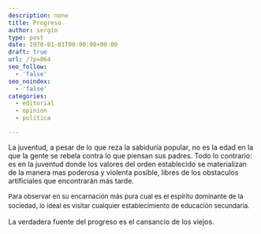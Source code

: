 ```yaml
---
description: none
title: Progreso
author: sergio
type: post
date: 1970-01-01T00:00:00+00:00
draft: true
url: /?p=864
seo_follow:
  - 'false'
seo_noindex:
  - 'false'
categories:
  - editorial
  - opinion
  - política

---
```

La juventud, a pesar de lo que reza la sabiduría popular, no es la edad en la que la gente se rebela contra lo que piensan sus padres. Todo lo contrario: es en la juventud donde los valores del orden establecido se materializan de la manera mas poderosa y violenta posible, libres de los obstaculos artificiales que encontrarán más tarde.

<span style="font-size: 13px;line-height: 19px">Para observar en su encarnación más pura cual es el espíritu dominante de la sociedad, lo ideal es visitar cualquier establecimiento de educación secundaria.</span>

La verdadera fuente del progreso es el cansancio de los viejos.

&nbsp;

